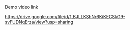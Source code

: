 Demo video link 

https://drive.google.com/file/d/1tBJLLKShNr6KiKECSkG9-svFUDNqErza/view?usp=sharing
